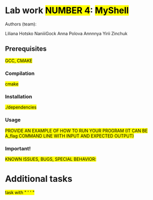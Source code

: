 
# Lab work <mark>NUMBER 4</mark>: <mark>MyShell</mark>
Authors (team): <mark>


Liliana Hotsko NaniiiGock
Anna Polova Annnnya
Yirii Zinchuk </mark><br>


## Prerequisites

<mark> GCC, CMAKE</mark>

### Compilation

<mark> cmake </mark>

### Installation

<mark> ./dependencies </mark>


### Usage

<mark>PROVIDE AN EXAMPLE OF HOW TO RUN YOUR PROGRAM (IT CAN BE A_flag COMMAND LINE WITH INPUT AND EXPECTED OUTPUT)</mark>


### Important!

<mark> KNOWN ISSUES, BUGS, SPECIAL BEHAVIOR:
</mark>

# Additional tasks
<mark> task with " ' ' "<mark>


